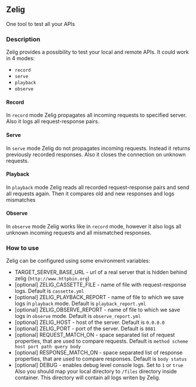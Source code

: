 ## Zelig
One tool to test all your APIs

### Description
Zelig provides a possibility to test your local and remote APIs.
It could work in 4 modes:
 * `record`
 * `serve`
 * `playback`
 * `observe`

#### Record
In `record` mode Zelig propagates all incoming requests to specified server. Also it logs all request-response pairs.
#### Serve
In `serve` mode Zelig do not propagates incoming requests. Instead it returns previously recorded responses. Also it closes
the connection on unknown requests.
#### Playback
In `playback` mode Zelig reads all recorded request-response pairs and send all requests again. Then it compares old and new responses and logs mismatches
#### Observe
In `observe` mode Zelig works like in `record` mode, however it also logs all unknown incoming requests and all mismatched responses.

### How to use
Zelig can be configured using some environment variables:
 * TARGET_SERVER_BASE_URL - url of a real server that is hidden behind zelig (`http://www.httpbin.org`)
 * [optional] ZELIG_CASSETTE_FILE - name of file with request-response logs. Default is `cassette.yml`
 * [optional] ZELIG_PLAYBACK_REPORT - name of file to which we save logs in `playback` mode. Default is `playback_report.yml`
 * [optional] ZELIG_OBSERVE_REPORT - name of file to which we save logs in `observe` mode. Default is `observe_report.yml`
 * [optional] ZELIG_HOST - host of the server. Default is `0.0.0.0`
 * [optional] ZELIG_PORT - port of the server. Default is `8081`
 * [optional] REQUEST_MATCH_ON - space separated list of request properties, that are used to compare requests. Default is `method scheme host port path query body`
 * [optional] RESPONSE_MATCH_ON - space separated list of response properties, that are used to compare responses. Default is `body status`
 * [optional] DEBUG - enables debug level console logs. Set to `1` or `true`
Also you should map your local directory to `/files` directory inside container. This directory will contain all logs writen by Zelig.
